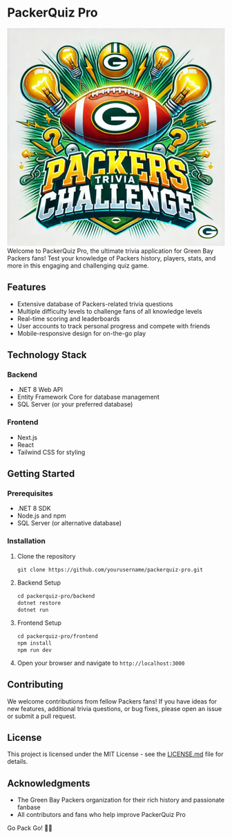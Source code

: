 # PackerQuiz Pro

![image](/packers.png) Welcome to PackerQuiz Pro, the ultimate trivia application for Green Bay Packers fans! Test your knowledge of Packers history, players, stats, and more in this engaging and challenging quiz game.

## Features

- Extensive database of Packers-related trivia questions
- Multiple difficulty levels to challenge fans of all knowledge levels
- Real-time scoring and leaderboards
- User accounts to track personal progress and compete with friends
- Mobile-responsive design for on-the-go play

## Technology Stack

### Backend
- .NET 8 Web API
- Entity Framework Core for database management
- SQL Server (or your preferred database)

### Frontend
- Next.js
- React
- Tailwind CSS for styling

## Getting Started

### Prerequisites
- .NET 8 SDK
- Node.js and npm
- SQL Server (or alternative database)

### Installation

1. Clone the repository
   ```
   git clone https://github.com/yourusername/packerquiz-pro.git
   ```

2. Backend Setup
   ```
   cd packerquiz-pro/backend
   dotnet restore
   dotnet run
   ```

3. Frontend Setup
   ```
   cd packerquiz-pro/frontend
   npm install
   npm run dev
   ```

4. Open your browser and navigate to `http://localhost:3000`

## Contributing

We welcome contributions from fellow Packers fans! If you have ideas for new features, additional trivia questions, or bug fixes, please open an issue or submit a pull request.

## License

This project is licensed under the MIT License - see the [LICENSE.md](LICENSE.md) file for details.

## Acknowledgments

- The Green Bay Packers organization for their rich history and passionate fanbase
- All contributors and fans who help improve PackerQuiz Pro

Go Pack Go! 🧀🏈